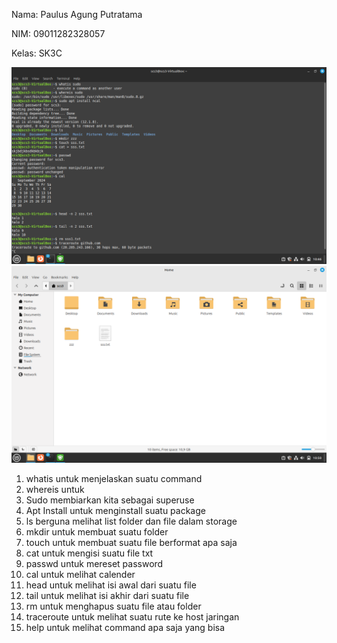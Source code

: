 Nama: Paulus Agung Putratama

NIM: 09011282328057

Kelas: SK3C

  <div>
  <img src="./tugas 3 png/a.png"/>
  </div>
  <div>
  <img src="./tugas 3 png/(2).png"/>
  </div>

1. whatis untuk menjelaskan suatu command
2. whereis untuk
3. Sudo membiarkan kita sebagai superuse
4. Apt Install untuk menginstall suatu package
5. ls berguna melihat list folder dan file dalam storage
6. mkdir untuk membuat suatu folder
7. touch untuk membuat suatu file berformat apa saja
8. cat untuk mengisi suatu file txt
9. passwd untuk mereset password
10. cal untuk melihat calender
11. head untuk melihat isi awal dari suatu file
12. tail untuk melihat isi akhir dari suatu file
13. rm untuk menghapus suatu file atau folder
14. traceroute untuk melihat suatu rute ke host jaringan
15. help untuk melihat command apa saja yang bisa
